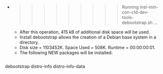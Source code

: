 * >>>>>>>>> Running inst-min-con-cld-dev-tools-debootstrap.sh ...
  * After this operation, 415 kB of additional disk space will be used.
  * Install debootstrap allows the creation of a Debian base system in a directory.
  * Disk size = 1103452K. Space Used = 508K. Runtime = 00:00:00:01.
  * The following NEW packages will be installed:
  ```bash
debootstrap distro-info distro-info-data
  ```

